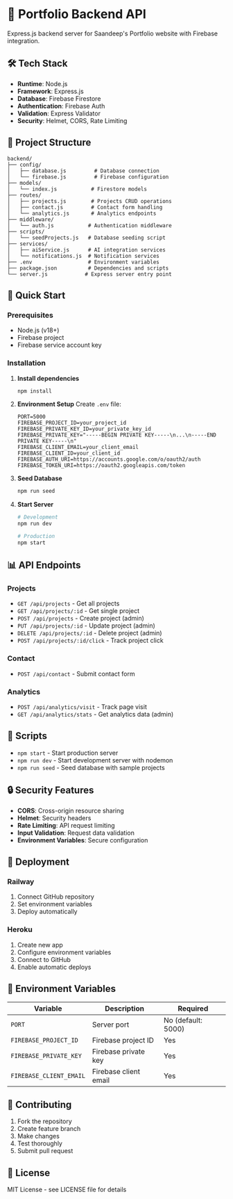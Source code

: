 # 🚀 Portfolio Backend API

Express.js backend server for Saandeep's Portfolio website with Firebase integration.

## 🛠️ Tech Stack

- **Runtime**: Node.js
- **Framework**: Express.js
- **Database**: Firebase Firestore
- **Authentication**: Firebase Auth
- **Validation**: Express Validator
- **Security**: Helmet, CORS, Rate Limiting

## 📁 Project Structure

```
backend/
├── config/
│   ├── database.js         # Database connection
│   └── firebase.js         # Firebase configuration
├── models/
│   └── index.js           # Firestore models
├── routes/
│   ├── projects.js        # Projects CRUD operations
│   ├── contact.js         # Contact form handling
│   └── analytics.js       # Analytics endpoints
├── middleware/
│   └── auth.js           # Authentication middleware
├── scripts/
│   └── seedProjects.js   # Database seeding script
├── services/
│   ├── aiService.js      # AI integration services
│   └── notifications.js  # Notification services
├── .env                  # Environment variables
├── package.json          # Dependencies and scripts
└── server.js            # Express server entry point
```

## 🚀 Quick Start

### Prerequisites
- Node.js (v18+)
- Firebase project
- Firebase service account key

### Installation

1. **Install dependencies**
   ```bash
   npm install
   ```

2. **Environment Setup**
   Create `.env` file:
   ```env
   PORT=5000
   FIREBASE_PROJECT_ID=your_project_id
   FIREBASE_PRIVATE_KEY_ID=your_private_key_id
   FIREBASE_PRIVATE_KEY="-----BEGIN PRIVATE KEY-----\n...\n-----END PRIVATE KEY-----\n"
   FIREBASE_CLIENT_EMAIL=your_client_email
   FIREBASE_CLIENT_ID=your_client_id
   FIREBASE_AUTH_URI=https://accounts.google.com/o/oauth2/auth
   FIREBASE_TOKEN_URI=https://oauth2.googleapis.com/token
   ```

3. **Seed Database**
   ```bash
   npm run seed
   ```

4. **Start Server**
   ```bash
   # Development
   npm run dev
   
   # Production
   npm start
   ```

## 📊 API Endpoints

### Projects
- `GET /api/projects` - Get all projects
- `GET /api/projects/:id` - Get single project
- `POST /api/projects` - Create project (admin)
- `PUT /api/projects/:id` - Update project (admin)
- `DELETE /api/projects/:id` - Delete project (admin)
- `POST /api/projects/:id/click` - Track project click

### Contact
- `POST /api/contact` - Submit contact form

### Analytics
- `POST /api/analytics/visit` - Track page visit
- `GET /api/analytics/stats` - Get analytics data (admin)

## 🔧 Scripts

- `npm start` - Start production server
- `npm run dev` - Start development server with nodemon
- `npm run seed` - Seed database with sample projects

## 🔒 Security Features

- **CORS**: Cross-origin resource sharing
- **Helmet**: Security headers
- **Rate Limiting**: API request limiting
- **Input Validation**: Request data validation
- **Environment Variables**: Secure configuration

## 🚀 Deployment

### Railway
1. Connect GitHub repository
2. Set environment variables
3. Deploy automatically

### Heroku
1. Create new app
2. Configure environment variables
3. Connect to GitHub
4. Enable automatic deploys

## 📝 Environment Variables

| Variable | Description | Required |
|----------|-------------|----------|
| `PORT` | Server port | No (default: 5000) |
| `FIREBASE_PROJECT_ID` | Firebase project ID | Yes |
| `FIREBASE_PRIVATE_KEY` | Firebase private key | Yes |
| `FIREBASE_CLIENT_EMAIL` | Firebase client email | Yes |

## 🤝 Contributing

1. Fork the repository
2. Create feature branch
3. Make changes
4. Test thoroughly
5. Submit pull request

## 📄 License

MIT License - see LICENSE file for details